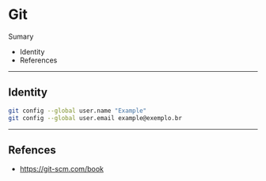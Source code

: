 
# Git

Sumary
- Identity
- References

***

## Identity


```bash
git config --global user.name "Example"
git config --global user.email example@exemplo.br
```

***

## Refences

- https://git-scm.com/book


